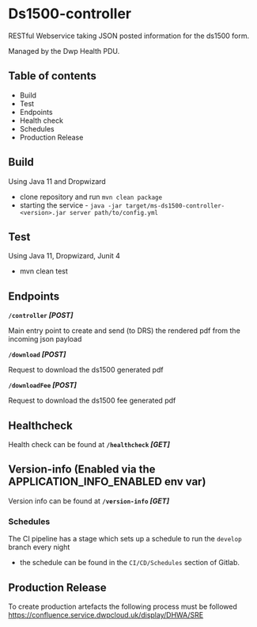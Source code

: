 # Ds1500-controller

RESTful Webservice taking JSON posted information for the ds1500 form.

Managed by the Dwp Health PDU.

## Table of contents

* Build
* Test
* Endpoints
* Health check
* Schedules
* Production Release

## Build

Using Java 11 and Dropwizard

* clone repository and run `mvn clean package`
* starting the service - `java -jar target/ms-ds1500-controller-<version>.jar server path/to/config.yml`

## Test

Using Java 11, Dropwizard, Junit 4

* mvn clean test

## Endpoints

**`/controller` *[POST]***

Main entry point to create and send (to DRS) the rendered pdf from the incoming json payload

**`/download` *[POST]***

Request to download the ds1500 generated pdf

**`/downloadFee` *[POST]***

Request to download the ds1500 fee generated pdf

## Healthcheck

Health check can be found at **`/healthcheck` *[GET]***

## Version-info (Enabled via the APPLICATION_INFO_ENABLED env var)

Version info can be found at **`/version-info` *[GET]***

### Schedules

The CI pipeline has a stage which sets up a schedule to run the `develop` branch every night 
- the schedule can be found in the `CI/CD/Schedules` section of Gitlab.

## Production Release

To create production artefacts the following process must be followed https://confluence.service.dwpcloud.uk/display/DHWA/SRE
